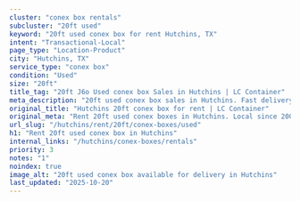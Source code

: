 ```yaml
---
cluster: "conex box rentals"
subcluster: "20ft used"
keyword: "20ft used conex box for rent Hutchins, TX"
intent: "Transactional-Local"
page_type: "Location-Product"
city: "Hutchins, TX"
service_type: "conex box"
condition: "Used"
size: "20ft"
title_tag: "20ft J6o Used conex box Sales in Hutchins | LC Container"
meta_description: "20ft used conex box sales in Hutchins. Fast delivery, competitive pricing. Serving conex boxes area. Quote ID: 4IJ. Call (214) 524-4168 for your free quote today."
original_title: "Hutchins 20ft conex box for rent | LC Container"
original_meta: "Rent 20ft used conex boxes in Hutchins. Local since 2003. Flexible rental terms. Same-week delivery available. Get your free quote — call (214) 524-4168 today."
url_slug: "/hutchins/rent/20ft/conex-boxes/used"
h1: "Rent 20ft used conex box in Hutchins"
internal_links: "/hutchins/conex-boxes/rentals"
priority: 3
notes: "1"
noindex: true
image_alt: "20ft used conex box available for delivery in Hutchins"
last_updated: "2025-10-20"
---
```


<!-- TODO: Add unique city/inventory copy, images, and internal links here. -->
